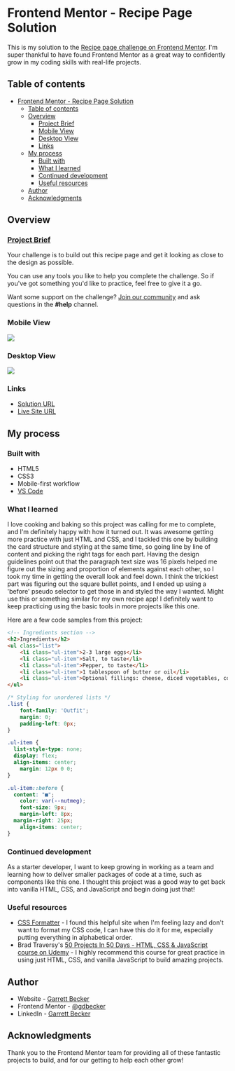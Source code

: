 # Frontend Mentor - Recipe Page Solution

This is my solution to the [Recipe page challenge on Frontend Mentor](https://www.frontendmentor.io/challenges/recipe-page-KiTsR8QQKm). I'm super thankful to have found Frontend Mentor as a great way to confidently grow in my coding skills with real-life projects. 

## Table of contents

- [Frontend Mentor - Recipe Page Solution](#frontend-mentor---recipe-page-solution)
	- [Table of contents](#table-of-contents)
	- [Overview](#overview)
		- [Project Brief](#project-brief)
		- [Mobile View](#mobile-view)
		- [Desktop View](#desktop-view)
		- [Links](#links)
	- [My process](#my-process)
		- [Built with](#built-with)
		- [What I learned](#what-i-learned)
		- [Continued development](#continued-development)
		- [Useful resources](#useful-resources)
	- [Author](#author)
	- [Acknowledgments](#acknowledgments)

## Overview

### [Project Brief](./project%20brief/)

Your challenge is to build out this recipe page and get it looking as close to the design as possible.

You can use any tools you like to help you complete the challenge. So if you've got something you'd like to practice, feel free to give it a go.

Want some support on the challenge? [Join our community](https://www.frontendmentor.io/community) and ask questions in the **#help** channel.

### Mobile View

![](./recipe-page-mobile.jpg)

### Desktop View

![](./recipe-page-desktop.jpg)

### Links

- [Solution URL](https://www.frontendmentor.io/solutions/recipe-card-with-html-css-eBDtuI37Uz)
- [Live Site URL](https://recipe-page-gdbecker.netlify.app)

## My process

### Built with

- HTML5
- CSS3
- Mobile-first workflow
- [VS Code](https://code.visualstudio.com)

### What I learned

I love cooking and baking so this project was calling for me to complete, and I'm definitely happy with how it turned out. It was awesome getting more practice with just HTML and CSS, and I tackled this one by building the card structure and styling at the same time, so going line by line of content and picking the right tags for each part. Having the design guidelines point out that the paragraph text size was 16 pixels helped me figure out the sizing and proportion of elements against each other, so I took my time in getting the overall look and feel down. I think the trickiest part was figuring out the square bullet points, and I ended up using a 'before' pseudo selector to get those in and styled the way I wanted. Might use this or something similar for my own recipe app! I definitely want to keep practicing using the basic tools in more projects like this one.

Here are a few code samples from this project:

```html
<!-- Ingredients section -->
<h2>Ingredients</h2>
<ul class="list">
	<li class="ul-item">2-3 large eggs</li>
	<li class="ul-item">Salt, to taste</li>
	<li class="ul-item">Pepper, to taste</li>
	<li class="ul-item">1 tablespoon of butter or oil</li>
	<li class="ul-item">Optional fillings: cheese, diced vegetables, cooked meats, herbs</li>
</ul>
```

```css
/* Styling for unordered lists */
.list {
	font-family: 'Outfit';
	margin: 0;
	padding-left: 0px;
}

.ul-item {
  list-style-type: none;
  display: flex;
  align-items: center;
	margin: 12px 0 0;
}

.ul-item::before {
  content: "■";
	color: var(--nutmeg);
	font-size: 9px;
	margin-left: 8px;
  margin-right: 25px;
	align-items: center;
}
```

### Continued development

As a starter developer, I want to keep growing in working as a team and learning how to deliver smaller packages of code at a time, such as components like this one. I thought this project was a good way to get back into vanilla HTML, CSS, and JavaScript and begin doing just that!

### Useful resources

- [CSS Formatter](http://www.lonniebest.com/FormatCSS/) - I found this helpful site when I'm feeling lazy and don't want to format my CSS code, I can have this do it for me, especially putting everything in alphabetical order.
- Brad Traversy's [50 Projects In 50 Days - HTML, CSS & JavaScript course on Udemy](https://www.udemy.com/course/50-projects-50-days/) - I highly recommend this course for great practice in using just HTML, CSS, and vanilla JavaScript to build amazing projects.

## Author

- Website - [Garrett Becker]()
- Frontend Mentor - [@gdbecker](https://www.frontendmentor.io/profile/gdbecker)
- LinkedIn - [Garrett Becker](https://www.linkedin.com/in/garrett-becker-923b4a106/)

## Acknowledgments

Thank you to the Frontend Mentor team for providing all of these fantastic projects to build, and for our getting to help each other grow!
